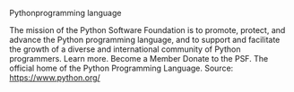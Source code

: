 Pythonprogramming language

The mission of the Python Software Foundation is to promote, protect, and advance the Python programming language, and to support and facilitate the growth of a diverse and international community of Python programmers. Learn more. Become a Member Donate to the PSF. The official home of the Python Programming Language.
Source: https://www.python.org/